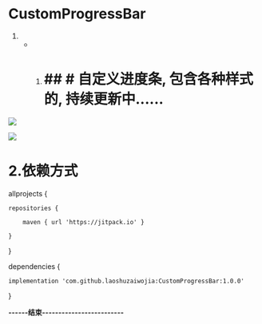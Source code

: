 # CustomProgressBar



1. * 1. # ## # 自定义进度条, 包含各种样式的, 持续更新中...... # 

![](https://raw.githubusercontent.com/laoshuzaiwojia/CustomProgressBar/master/img/1536235248192.gif)

![](https://raw.githubusercontent.com/laoshuzaiwojia/CustomProgressBar/master/img/1536234112490.gif)

# 2.依赖方式

allprojects {

	repositories {

		maven { url 'https://jitpack.io' }

	}

}

dependencies {

	implementation 'com.github.laoshuzaiwojia:CustomProgressBar:1.0.0'
	
}

**------结束-------------------------**
